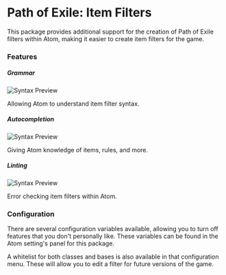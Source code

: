 # Path of Exile: Item Filters

This package provides additional support for the creation of Path of Exile filters within Atom, making it easier to create item filters for the game.

### Features
##### Grammar
![Syntax Preview](https://raw.githubusercontent.com/callum-ramage/path-of-exile-item-filter/master/media/syntax.png)

Allowing Atom to understand item filter syntax.

##### Autocompletion
![Syntax Preview](https://raw.githubusercontent.com/callum-ramage/path-of-exile-item-filter/master/media/completion.png)

Giving Atom knowledge of items, rules, and more.

##### Linting
![Syntax Preview](https://raw.githubusercontent.com/callum-ramage/path-of-exile-item-filter/master/media/linter.png)

Error checking item filters within Atom.

### Configuration

There are several configuration variables available, allowing you to turn off features that you don't personally like. These variables can be found in the Atom setting's panel for this package.

A whitelist for both classes and bases is also available in that configuration menu. These will allow you to edit a filter for future versions of the game.
